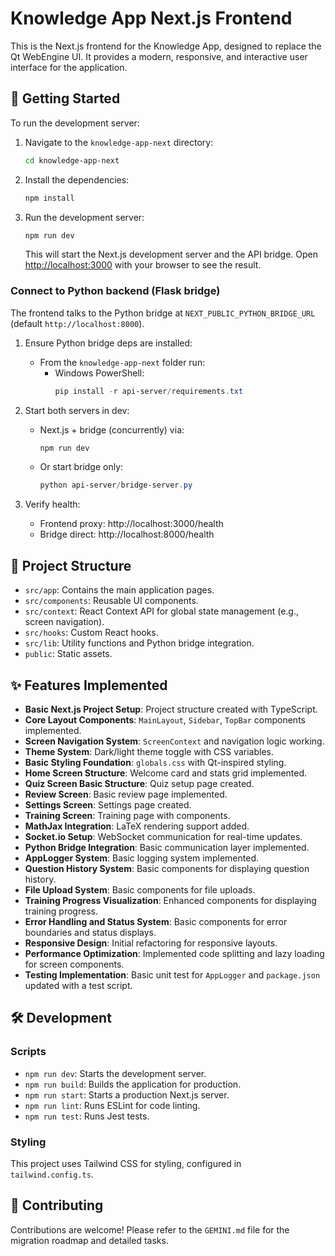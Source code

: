 # Knowledge App Next.js Frontend

This is the Next.js frontend for the Knowledge App, designed to replace the Qt WebEngine UI. It provides a modern, responsive, and interactive user interface for the application.

## 🚀 Getting Started

To run the development server:

1. Navigate to the `knowledge-app-next` directory:
   ```bash
   cd knowledge-app-next
   ```

2. Install the dependencies:
   ```bash
   npm install
   ```

3. Run the development server:
   ```bash
   npm run dev
   ```

   This will start the Next.js development server and the API bridge. Open [http://localhost:3000](http://localhost:3000) with your browser to see the result.

### Connect to Python backend (Flask bridge)

The frontend talks to the Python bridge at `NEXT_PUBLIC_PYTHON_BRIDGE_URL` (default `http://localhost:8000`).

1) Ensure Python bridge deps are installed:
    - From the `knowledge-app-next` folder run:
       - Windows PowerShell:
          ```powershell
          pip install -r api-server/requirements.txt
          ```

2) Start both servers in dev:
    - Next.js + bridge (concurrently) via:
       ```powershell
       npm run dev
       ```
    - Or start bridge only:
       ```powershell
       python api-server/bridge-server.py
       ```

3) Verify health:
    - Frontend proxy: http://localhost:3000/health
    - Bridge direct:  http://localhost:8000/health

## 📂 Project Structure

- `src/app`: Contains the main application pages.
- `src/components`: Reusable UI components.
- `src/context`: React Context API for global state management (e.g., screen navigation).
- `src/hooks`: Custom React hooks.
- `src/lib`: Utility functions and Python bridge integration.
- `public`: Static assets.

## ✨ Features Implemented

- **Basic Next.js Project Setup**: Project structure created with TypeScript.
- **Core Layout Components**: `MainLayout`, `Sidebar`, `TopBar` components implemented.
- **Screen Navigation System**: `ScreenContext` and navigation logic working.
- **Theme System**: Dark/light theme toggle with CSS variables.
- **Basic Styling Foundation**: `globals.css` with Qt-inspired styling.
- **Home Screen Structure**: Welcome card and stats grid implemented.
- **Quiz Screen Basic Structure**: Quiz setup page created.
- **Review Screen**: Basic review page implemented.
- **Settings Screen**: Settings page created.
- **Training Screen**: Training page with components.
- **MathJax Integration**: LaTeX rendering support added.
- **Socket.io Setup**: WebSocket communication for real-time updates.
- **Python Bridge Integration**: Basic communication layer implemented.
- **AppLogger System**: Basic logging system implemented.
- **Question History System**: Basic components for displaying question history.
- **File Upload System**: Basic components for file uploads.
- **Training Progress Visualization**: Enhanced components for displaying training progress.
- **Error Handling and Status System**: Basic components for error boundaries and status displays.
- **Responsive Design**: Initial refactoring for responsive layouts.
- **Performance Optimization**: Implemented code splitting and lazy loading for screen components.
- **Testing Implementation**: Basic unit test for `AppLogger` and `package.json` updated with a test script.

## 🛠️ Development

### Scripts

- `npm run dev`: Starts the development server.
- `npm run build`: Builds the application for production.
- `npm run start`: Starts a production Next.js server.
- `npm run lint`: Runs ESLint for code linting.
- `npm run test`: Runs Jest tests.

### Styling

This project uses Tailwind CSS for styling, configured in `tailwind.config.ts`.

## 🤝 Contributing

Contributions are welcome! Please refer to the `GEMINI.md` file for the migration roadmap and detailed tasks.
